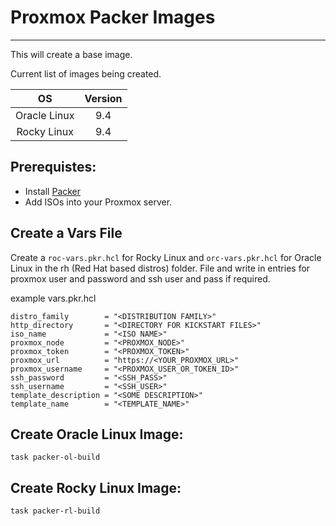 # Proxmox Packer Images
___

This will create a base image.

Current list of images being created.

|      OS      | Version |
|:------------:|:-------:|
| Oracle Linux |   9.4   |
| Rocky Linux  |   9.4   |


## Prerequistes:
- Install [Packer](https://developer.hashicorp.com/packer/install?ajs_aid=3da421b7-6e02-4a1e-a381-e2ee45cf2437&product_intent=packer)
- Add ISOs into your Proxmox server.

## Create a Vars File
Create a `roc-vars.pkr.hcl` for Rocky Linux and `orc-vars.pkr.hcl` for Oracle Linux in the rh (Red Hat based distros) folder. File and write in entries for proxmox user and password and ssh user and pass if required.

example vars.pkr.hcl
```
distro_family        = "<DISTRIBUTION FAMILY>"
http_directory       = "<DIRECTORY FOR KICKSTART FILES>"
iso_name             = "<ISO NAME>"
proxmox_node         = "<PROXMOX_NODE>"
proxmox_token        = "<PROXMOX_TOKEN>"
proxmox_url          = "https://<YOUR_PROXMOX_URL>"
proxmox_username     = "<PROXMOX_USER_OR_TOKEN_ID>"
ssh_password         = "<SSH_PASS>"
ssh_username         = "<SSH_USER>"
template_description = "<SOME DESCRIPTION>"
template_name        = "<TEMPLATE_NAME>"
```

## Create Oracle Linux Image:
```shell
task packer-ol-build
```

## Create Rocky Linux Image:
```shell
task packer-rl-build
```
